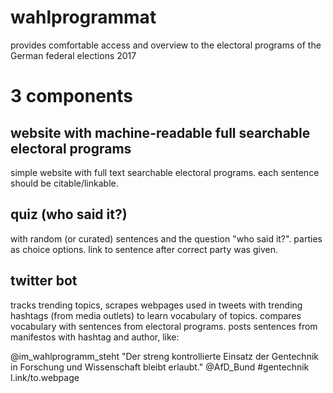 # wahlprogrammat
provides comfortable access and overview to the electoral programs of the German federal elections 2017

# 3 components

## website with machine-readable full searchable electoral programs

simple website with full text searchable electoral programs. 
each sentence should be citable/linkable.

## quiz (who said it?)

with random (or curated) sentences and the question "who said it?". parties as choice options. 
link to sentence after correct party was given.


## twitter bot

tracks trending topics, scrapes webpages used in tweets with trending hashtags (from media outlets) to learn vocabulary of topics. compares vocabulary with sentences from electoral programs.
posts sentences from manifestos with hashtag and author, like:

@im_wahlprogramm_steht
"Der streng kontrollierte Einsatz der Gentechnik in Forschung und Wissenschaft bleibt erlaubt." @AfD_Bund #gentechnik l.ink/to.webpage
